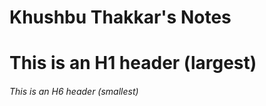 # Khushbu Thakkar's Notes

# This is an H1 header (largest)
###### This is an H6 header (smallest)

